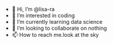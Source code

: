 - 👋 Hi, I’m @lisa-ra
- 👀 I’m interested in coding
- 🌱 I’m currently learning data science
- 💞️ I’m looking to collaborate on nothing
- 📫 How to reach me.look at the sky

<!---
lisa-ra/lisa-ra is a ✨ special ✨ repository because its `README.md` (this file) appears on your GitHub profile.
You can click the Preview link to take a look at your changes.
--->
